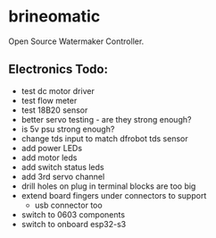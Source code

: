 # brineomatic

Open Source Watermaker Controller.

## Electronics Todo:

* test dc motor driver
* test flow meter
* test 18B20 sensor
* better servo testing - are they strong enough?
* is 5v psu strong enough?
* change tds input to match dfrobot tds sensor
* add power LEDs
* add motor leds
* add switch status leds
* add 3rd servo channel
* drill holes on plug in terminal blocks are too big
* extend board fingers under connectors to support
  * usb connector too
* switch to 0603 components
* switch to onboard esp32-s3